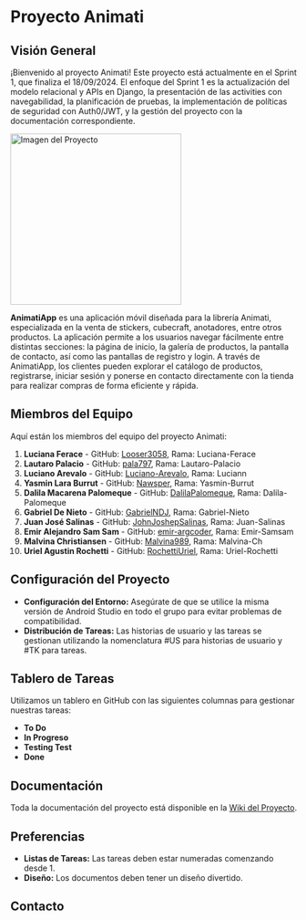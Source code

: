# Proyecto Animati

## Visión General

¡Bienvenido al proyecto Animati! Este proyecto está actualmente en el Sprint 1, que finaliza el 18/09/2024. El enfoque del Sprint 1 es la actualización del modelo relacional y APIs en Django, la presentación de las activities con navegabilidad, la planificación de pruebas, la implementación de políticas de seguridad con Auth0/JWT, y la gestión del proyecto con la documentación correspondiente.

<img src="https://github.com/user-attachments/assets/2e8f1af4-a839-4125-8dd0-aa43c70e0ce6" alt="Imagen del Proyecto" width="300"/>

**AnimatiApp** es una aplicación móvil diseñada para la librería Animati, especializada en la venta de stickers, cubecraft, anotadores, entre otros productos. La aplicación permite a los usuarios navegar fácilmente entre distintas secciones: la página de inicio, la galería de productos, la pantalla de contacto, así como las pantallas de registro y login. A través de AnimatiApp, los clientes pueden explorar el catálogo de productos, registrarse, iniciar sesión y ponerse en contacto directamente con la tienda para realizar compras de forma eficiente y rápida.

## Miembros del Equipo

Aquí están los miembros del equipo del proyecto Animati:

1. **Luciana Ferace** - GitHub: [Looser3058](https://github.com/Looser3058), Rama: Luciana-Ferace
2. **Lautaro Palacio** - GitHub: [pala797](https://github.com/pala797), Rama: Lautaro-Palacio
3. **Luciano Arevalo** - GitHub: [Luciano-Arevalo](https://github.com/Luciano-Arevalo), Rama: Luciann
4. **Yasmin Lara Burrut** - GitHub: [Nawsper](https://github.com/Nawsper), Rama: Yasmin-Burrut
5. **Dalila Macarena Palomeque** - GitHub: [DalilaPalomeque](https://github.com/DalilaPalomeque), Rama: Dalila-Palomeque
6. **Gabriel De Nieto** - GitHub: [GabrielNDJ](https://github.com/GabrielNDJ), Rama: Gabriel-Nieto
7. **Juan José Salinas** - GitHub: [JohnJoshepSalinas](https://github.com/JohnJoshepSalinas), Rama: Juan-Salinas
8. **Emir Alejandro Sam Sam** - GitHub: [emir-argcoder](https://github.com/emir-argcoder), Rama: Emir-Samsam
9. **Malvina Christiansen** - GitHub: [Malvina989](https://github.com/Malvina989), Rama: Malvina-Ch
10. **Uriel Agustin Rochetti** - GitHub: [RochettiUriel](https://github.com/RochettiUriel), Rama: Uriel-Rochetti

## Configuración del Proyecto

- **Configuración del Entorno:** Asegúrate de que se utilice la misma versión de Android Studio en todo el grupo para evitar problemas de compatibilidad.
- **Distribución de Tareas:** Las historias de usuario y las tareas se gestionan utilizando la nomenclatura #US para historias de usuario y #TK para tareas.

## Tablero de Tareas

Utilizamos un tablero en GitHub con las siguientes columnas para gestionar nuestras tareas:

- **To Do**
- **In Progreso**
- **Testing Test**
- **Done**

## Documentación
Toda la documentación del proyecto está disponible en la [Wiki del Proyecto](https://github.com/AnimatiWA/AnimatiApp/wiki/Documento-IEEE830).

## Preferencias

- **Listas de Tareas:** Las tareas deben estar numeradas comenzando desde 1.
- **Diseño:** Los documentos deben tener un diseño divertido.

## Contacto

